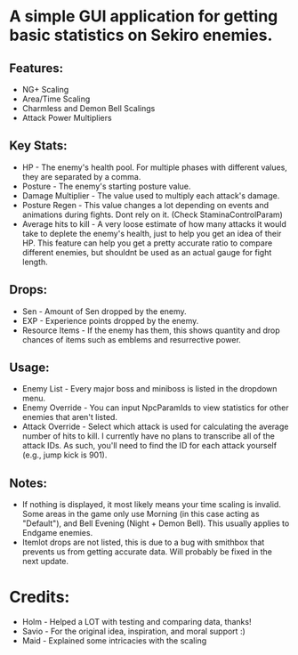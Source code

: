 # A simple GUI application for getting basic statistics on Sekiro enemies.

## Features:
 - NG+ Scaling
 - Area/Time Scaling
 - Charmless and Demon Bell Scalings
 - Attack Power Multipliers

## Key Stats:
 - HP - The enemy's health pool. For multiple phases with different values, they are separated by a comma.
 - Posture - The enemy's starting posture value.
 - Damage Multiplier - The value used to multiply each attack's damage.
 - Posture Regen - This value changes a lot depending on events and animations during fights. Dont rely on it. (Check StaminaControlParam)
 - Average hits to kill - A very loose estimate of how many attacks it would take to deplete the enemy's health, just to help you get an idea of their HP. This feature can help you get a pretty accurate ratio to compare different enemies, but shouldnt be used as an actual gauge for fight length.

## Drops:
 - Sen - Amount of Sen dropped by the enemy.
 - EXP - Experience points dropped by the enemy.
 - Resource Items - If the enemy has them, this shows quantity and drop chances of items such as emblems and resurrective power.

## Usage:
 - Enemy List - Every major boss and miniboss is listed in the dropdown menu.
 - Enemy Override - You can input NpcParamIds to view statistics for other enemies that aren't listed.
 - Attack Override - Select which attack is used for calculating the average number of hits to kill. I currently have no plans to transcribe all of the attack IDs. As such, you'll need to find the ID for each attack yourself (e.g., jump kick is 901). 

## Notes:
 - If nothing is displayed, it most likely means your time scaling is invalid. Some areas in the game only use Morning (in this case acting as "Default"), and Bell Evening (Night + Demon Bell). This usually applies to Endgame enemies.
 - Itemlot drops are not listed, this is due to a bug with smithbox that prevents us from getting accurate data. Will probably be fixed in the next update.

# Credits:
 - Holm - Helped a LOT with testing and comparing data, thanks!
 - Savio - For the original idea, inspiration, and moral support :)
 - Maid - Explained some intricacies with the scaling
